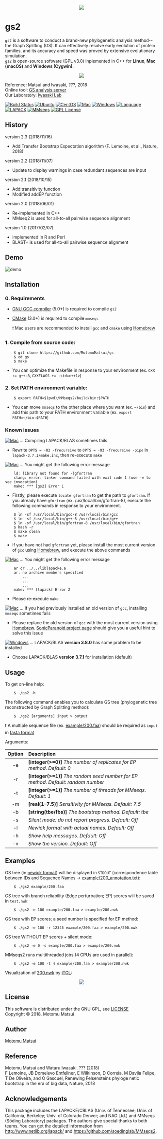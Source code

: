<p align="center"><img src="https://raw.github.com/wiki/MotomuMatsui/gs/images/GSbanner.png"></p>  

# gs2
`gs2` is a software to conduct a brand-new phylogenetic analysis method--the Graph Splitting (GS). It can effectively resolve early evolution of protein families, and its accuracy and speed was proved by extensive evolutionary simulation.    
`gs2` is open-source software (GPL v3.0) inplemented in C++ for <strong>Linux</strong>, <strong>Mac (macOS)</strong> and <strong>Windows (Cygwin)</strong>.    

<p align="center"><img src="https://raw.github.com/wiki/MotomuMatsui/gs/images/introduction.png"></p>

Reference: Matsui and Iwasaki, ???, 2018  
Online tool: [GS analysis server](http://gs.bs.s.u-tokyo.ac.jp/)  
Our Laboratory: [Iwasaki Lab](http://iwasakilab.bs.s.u-tokyo.ac.jp/eindex.html)  

[![Build Status](https://travis-ci.org/MotomuMatsui/gs.svg?branch=master)](https://travis-ci.org/MotomuMatsui/gs)
[![Ubuntu](https://img.shields.io/badge/Linux-Ubuntu-green.svg)](https://www.ubuntu.com/)
[![CentOS](https://img.shields.io/badge/Linux-CentOS-green.svg)](https://www.centos.org/)
[![Mac](https://img.shields.io/badge/Mac-macOS-green.svg)](https://www.apple.com/macos/)
[![Windows](https://img.shields.io/badge/Windows-Cygwin-green.svg)](https://www.cygwin.com/)
[![Language](https://img.shields.io/badge/C%2B%2B-5.0%2B-green.svg)](https://gcc.gnu.org/)
[![LAPACK](https://img.shields.io/badge/LAPACK%2FBLAS-3.7%2B-green.svg)](http://www.netlib.org/lapack/)
[![MMseqs](https://img.shields.io/badge/MMSeqs-2.0%2B-green.svg)](https://github.com/soedinglab/MMseqs2)
[![GPL License](https://img.shields.io/badge/license-GPL-blue.svg)](LICENSE)

## History
version 2.3 (2018/11/16)
  - Add Transfer Bootstrap Expectation algorithm (F. Lemoine, et al., Nature, 2018)    

version 2.2 (2018/11/07)   
  - Update to display warnings in case redundant sequences are input    

version 2.1 (2018/10/15)   
  - Add transitivity function    
  - Modified addEP function    

version 2.0 (2018/06/01)   
  - Re-implemented in C++    
  - MMseq2 is used for all-to-all pairwise sequence alignment    

version 1.0 (2017/02/07)   
  - Implemented in R and Perl    
  - BLAST+ is used for all-to-all pairwise sequence alignment    

## Demo

![demo](https://raw.github.com/wiki/MotomuMatsui/gs/images/demo.gif)

## Installation

### 0. Requirements

- [GNU GCC compiler](https://gcc.gnu.org/) (5.0+) is required to compile `gs2`    
- [CMake](https://cmake.org/) (3.0+) is required to compile `mmseqs`    

  :exclamation: Mac users are recommended to install `gcc` and `cmake` using [Homebrew](https://brew.sh/)  

### 1. Compile from source code:

````
    $ git clone https://github.com/MotomuMatsui/gs
    $ cd gs
    $ make
````

- You can optimize the Makefile in response to your environment (ex. `CXX := g++-8`, `CXXFLAGS += -std=c++1z`)

### 2. Set PATH environment variable:

```
    $ export PATH=$(pwd)/MMseqs2/build/bin:$PATH
```

- You can move `mmseqs` to the other place where you want (ex. `~/bin`) and add this path to your PATH environment variable (ex. `export PATH=~/bin:$PATH`)

### Known issues

[![Mac](https://img.shields.io/badge/Mac-macOS-yellow.svg)](https://www.apple.com/macos/) ... Compiling LAPACK/BLAS sometimes fails    
- Rewrite `OPTS = -O2 -frecursive` to `OPTS = -O3 -frecursive -pipe` in `lapack-3.7.1/make.inc`, then re-execute `make`    

[![Mac](https://img.shields.io/badge/Mac-macOS-yellow.svg)](https://www.apple.com/macos/) ... You might get the following error message
```
    ld: library not found for -lgfortran
    clang: error: linker command failed with exit code 1 (use -v to see invocation)
    make: *** [gs2] Error 1
```
- Firstly, please execute `locate gfortran` to get the path to `gfortran`. If you already have `gfortran` (ex. /usr/local/bin/gfortran-8), execute the following commands in response to your environment.
```
    $ ln -sf /usr/local/bin/gcc-8 /usr/local/bin/gcc
    $ ln -sf /usr/local/bin/g++-8 /usr/local/bin/g++
    $ ln -sf /usr/local/bin/gfortran-8 /usr/local/bin/gfortran
    $ hash -r
    $ make clean
    $ make
```
- If you have not had `gfortran` yet, please install the most current version of `gcc` using [Homebrew](https://brew.sh/), and execute the above commands    

[![Mac](https://img.shields.io/badge/Mac-macOS-yellow.svg)](https://www.apple.com/macos/) ... You might get the following error message 
```
    ar cr ../../liblapacke.a 
    ar: no archive members specified
        ...
        ...
        ...
    make: *** [lapack] Error 2
```
- Please re-execute `make`    

[![Mac](https://img.shields.io/badge/Mac-macOS-yellow.svg)](https://www.apple.com/macos/) ... If you had previously installed an old version of `gcc`, installing `mmseqs` sometimes fails
- Please replace the old version of `gcc` with the most current version using [Homebrew](https://brew.sh/). [SonicParanoid project page](http://iwasakilab.bs.s.u-tokyo.ac.jp/sonicparanoid/) should give you a useful hint to solve this issue  

[![Windows](https://img.shields.io/badge/Windows-Cygwin-yellow.svg)](https://www.cygwin.com/) ... LAPACK/BLAS <strong>version 3.8.0</strong> has some problem to be installed    
- Choose LAPACK/BLAS <strong>version 3.7.1</strong> for installation (default)    

## Usage
To get on-line help:
```
    $ ./gs2 -h
```

The following command enables you to calculate GS tree (phylogenetic tree reconstructed by Graph Splitting method):
```
    $ ./gs2 [arguments] input > output
```

  :exclamation: A multiple sequence file (ex. [example/200.faa](example/200.faa)) should be required as `input` in [fasta format](https://en.wikipedia.org/wiki/FASTA_format)

Arguments:

|Option| Description                                                                                         |
|:----:|:----------------------------------------------------------------------------------------------------|
|  -e  |<strong>[integer(>=0)]</strong> <em>The number of replicates for EP method. Default: 0</em>          |
|  -r  |<strong>[integer(>=1)]</strong> <em>The random seed number for EP method. Default: random number</em>|
|  -t  |<strong>[integer(>=1)]</strong> <em>The number of threads for MMseqs. Default: 1</em>                |
|  -m  |<strong>[real(1&ndash;7.5)]</strong> <em>Sensitivity for MMseqs. Default: 7.5</em>                   |
|  -b  |<strong>[string(tbe/fbs)]</strong> <em>The bootstrap method. Default: tbe</em>                       |
|  -s  |<em>Silent mode: do not report progress. Default: Off</em>                                           |
|  -l  |<em>Newick format with actual names. Default: Off</em>                                               |
|  -h  |<em>Show help messages. Default: Off</em>                                                            |
|  -v  |<em>Show the version. Default: Off</em>                                                              |

## Examples
GS tree (in [newick format](https://en.wikipedia.org/wiki/Newick_format)) will be displayed in `STDOUT` (correspondence table between IDs and Sequence Names &rarr; [example/200_annotation.txt](example/200_annotation.txt)):
```
    $ ./gs2 example/200.faa
```

GS tree with branch reliability (Edge perturbation; EP) scores will be saved in `test.nwk`:
```
    $ ./gs2 -e 100 example/200.faa > example/200.nwk
```

GS tree with EP scores; a seed number is specified for EP method:
```
    $ ./gs2 -e 100 -r 12345 example/200.faa > example/200.nwk
```

GS tree WITHOUT EP scores + silent mode:
```
    $ ./gs2 -e 0 -s example/200.faa > example/200.nwk
```

MMseqs2 runs multithreaded jobs (4 CPUs are used in parallel):
```
    $ ./gs2 -e 100 -t 4 example/200.faa > example/200.nwk
```

Visualization of [200.nwk](example/200.nwk) by [iTOL](https://itol.embl.de/):

<p align="center"><img src="https://raw.github.com/wiki/MotomuMatsui/gs/images/200_iTOL.png"></p>  

## License
This software is distributed under the GNU GPL, see [LICENSE](LICENSE)   
Copyright &copy; 2018, Motomu Matsui

## Author
[Motomu Matsui](https://sites.google.com/site/motomumatsui/)

## Reference
Motomu Matsui and Wataru Iwasaki. ??? (2018)    
F Lemoine, JB Domelevo Entfellner, E Wilkinson, D Correia, M Davila Felipe, T De Oliveira, and O Gascuel, Renewing Felsensteins phyloge
netic bootstrap in the era of big data, Nature, 2018   

## Acknowledgements
This package includes the LAPACKE/CBLAS (Univ. of Tennessee; Univ. of California, Berkeley; Univ. of Colorado Denver; and NAG Ltd.) and MMseqs (S&ouml;ding Laboratory) packages. The authors give special thanks to both teams. You can get the detailed information from http://www.netlib.org/lapack/ and https://github.com/soedinglab/MMseqs2.
